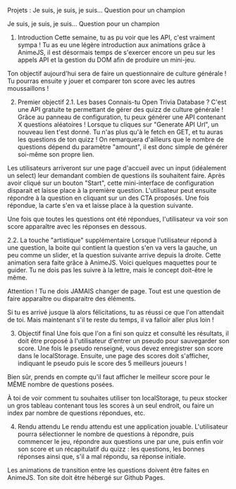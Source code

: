 Projets : Je suis, je suis, je suis… Question pour un champion
  
Je suis, je suis, je suis… Question pour un champion
1. Introduction
Cette semaine, tu as pu voir que les API, c'est vraiment sympa ! Tu as eu une légère introduction aux animations grâce à AnimeJS, il est désormais temps de s'exercer encore un peu sur les appels API et la gestion du DOM afin de produire un mini-jeu.

Ton objectif aujourd'hui sera de faire un questionnaire de culture générale ! Tu pourras ensuite y jouer et comparer ton score avec les autres moussaillons !

2. Premier objectif
2.1. Les bases
Connais-tu Open Trivia Database ? C'est une API gratuite te permettant de gérer des quizz de culture générale ! Grâce au panneau de configuration, tu peux générer une API contenant X questions aléatoires ! Lorsque tu cliques sur "Generate API Url", un nouveau lien t'est donné. Tu n'as plus qu'à le fetch en GET, et tu auras les questions de ton quizz ! On remarquera d'ailleurs que le nombre de questions dépend du paramètre "amount", il est donc simple de générer soi-même son propre lien.

Les utilisateurs arriveront sur une page d'accueil avec un input (idéalement un select) leur demandant combien de questions ils souhaitent faire. Après avoir cliqué sur un bouton "Start", cette mini-interface de configuration disparait et laisse place à la première question. L'utilisateur peut ensuite répondre à la question en cliquant sur un des CTA proposés. Une fois répondue, la carte s'en va et laisse place à la question suivante.

Une fois que toutes les questions ont été répondues, l'utilisateur va voir son score apparaître avec les réponses en dessous.

2.2. La touche "artistique" supplémentaire
Lorsque l'utilisateur répond à une question, la boite qui contient la question s'en va vers la gauche, un peu comme un slider, et la question suivante arrive depuis la droite. Cette animation sera faite grâce à AnimeJS. Voici quelques maquettes pour te guider. Tu ne dois pas les suivre à la lettre, mais le concept doit-être le même.







Attention ! Tu ne dois JAMAIS changer de page. Tout est une question de faire apparaître ou disparaitre des éléments.

Si tu es arrivé jusque là alors félicitations, tu as réussi ce que l'on attendait de toi. Mais maintenant s'il te reste du temps, il va falloir aller plus loin !

3. Objectif final
Une fois que l'on a fini son quizz et consulté les résultats, il doit être proposé à l'utilisateur d'entrer un pseudo pour sauvegarder son score. Une fois le pseudo renseigné, vous devez enregistrer son score dans le localStorage. Ensuite, une page des scores doit s'afficher, indiquant le pseudo puis le score des 5 meilleurs joueurs !

Bien sûr, prends en compte qu'il faut afficher le meilleur score pour le MÊME nombre de questions posées.

À toi de voir comment tu souhaites utiliser ton localStorage, tu peux stocker un gros tableau contenant tous les scores à un seul endroit, ou faire un index par nombre de questions répondues, etc.

4. Rendu attendu
Le rendu attendu est une application jouable. L'utilisateur pourra sélectionner le nombre de questions à répondre, puis commencer le jeu, répondre aux questions une par une, puis enfin voir son score et un récapitulatif du quizz : les questions, les bonnes réponses ainsi que, s'il a mal répondu, sa réponse initiale.

Les animations de transition entre les questions doivent être faites en AnimeJS. Ton site doit être hébergé sur Github Pages.